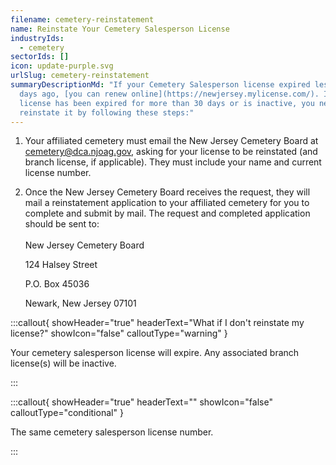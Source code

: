 ```yaml
---
filename: cemetery-reinstatement
name: Reinstate Your Cemetery Salesperson License
industryIds:
  - cemetery
sectorIds: []
icon: update-purple.svg
urlSlug: cemetery-reinstatement
summaryDescriptionMd: "If your Cemetery Salesperson license expired less than 30
  days ago, [you can renew online](https://newjersey.mylicense.com/). If your
  license has been expired for more than 30 days or is inactive, you need to
  reinstate it by following these steps:"
---
```


1. Your affiliated cemetery must email the New Jersey Cemetery Board at [cemetery@dca.njoag.gov](mailto:cemetery@dca.njoag.gov), asking for your license to be reinstated (and branch license, if applicable). They must include your name and current license number.
2. Once the New Jersey Cemetery Board receives the request, they will mail a reinstatement application to your affiliated cemetery for you to complete and submit by mail. The request and completed application should be sent to:\
   \
   New Jersey Cemetery Board

   124 Halsey Street

   P.O. Box 45036

   Newark, New Jersey 07101

:::callout{ showHeader="true" headerText="What if I don't reinstate my license?" showIcon="false" calloutType="warning" }

Your cemetery salesperson license will expire. Any associated branch license(s) will be inactive.

:::

:::callout{ showHeader="true" headerText="" showIcon="false" calloutType="conditional" }

The same cemetery salesperson license number.

:::
